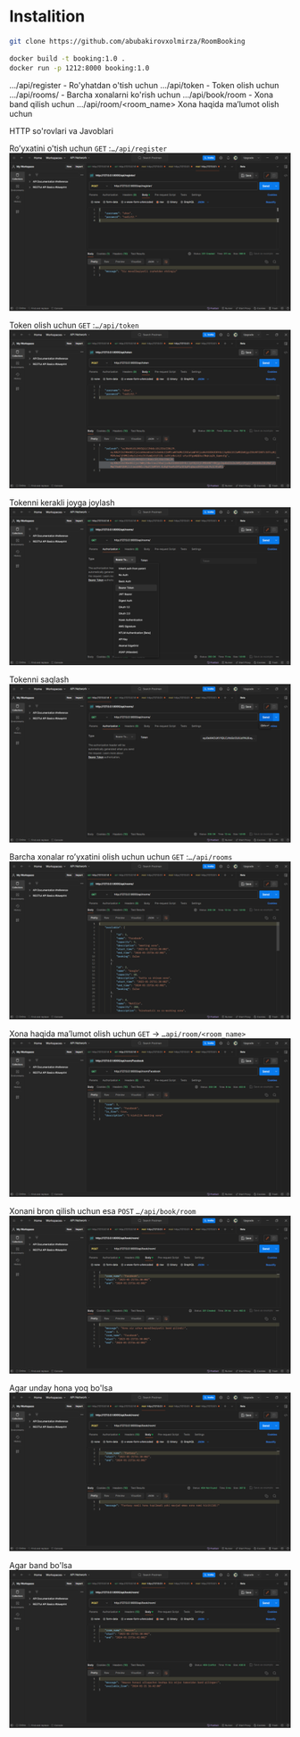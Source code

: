 # Instalition
```bash
git clone https://github.com/abubakirovxolmirza/RoomBooking
```
```bash
docker build -t booking:1.0 .
docker run -p 1212:8000 booking:1.0
```

.../api/register - Ro'yhatdan o'tish uchun
.../api/token - Token olish uchun
.../api/rooms/ - Barcha xonalarni ko'rish uchun
.../api/book/room - Xona band qilish uchun
.../api/room/<room_name> Xona haqida ma’lumot olish uchun


 HTTP so'rovlari va Javoblari

Ro’yxatini o'tish uchun `GET` :`…/api/register`
![img1](booking/media/readme_img/register.png)

Token olish uchun `GET` :`…/api/token`
![img1](booking/media/readme_img/token.png)

Tokenni kerakli joyga joylash
![img1](booking/media/readme_img/token1.png)

Tokenni saqlash
![img1](booking/media/readme_img/200.png)

Barcha xonalar ro’yxatini olish uchun uchun `GET` :`…/api/rooms`
![img1](booking/media/readme_img/rooms.png)

Xona haqida ma’lumot olish uchun `GET` → `…api/room/<room_name>`
![img1](booking/media/readme_img/lichniy.png)

Xonani bron qilish uchun esa `POST` `…/api/book/room`
![img1](booking/media/readme_img/book.png)

Agar unday hona yoq bo'lsa
![img1](booking/media/readme_img/error_book.png)

Agar band bo'lsa
![img1](booking/media/readme_img/drugoy.png)

